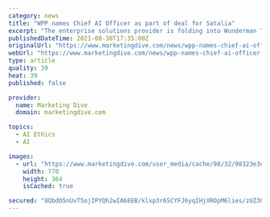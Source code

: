 ```yaml
---
category: news
title: "WPP names Chief AI Officer as part of deal for Satalia"
excerpt: "The enterprise solutions provider is folding into Wunderman Thompson Commerce and will serve as a broader \"hub of AI expertise\" at WPP."
publishedDateTime: 2021-08-30T17:35:00Z
originalUrl: "https://www.marketingdive.com/news/wpp-names-chief-ai-officer-as-part-of-deal-for-satalia/605660/"
webUrl: "https://www.marketingdive.com/news/wpp-names-chief-ai-officer-as-part-of-deal-for-satalia/605660/"
type: article
quality: 39
heat: 39
published: false

provider:
  name: Marketing Dive
  domain: marketingdive.com

topics:
  - AI Ethics
  - AI

images:
  - url: "https://www.marketingdive.com/user_media/cache/98/32/98323e3e2149809d36e844cdda480f01.jpg"
    width: 770
    height: 364
    isCached: true

secured: "8QbdO5nUvT5ojIPYQh2wIA68EB/klxp3r6SCYFJ6yqIHjXROpM6lies/zUZ3082smr7mH8figjFaTukaHY+byuoqzwZlolS5/x3L5kz6QuS8yWX2e+dGjytZVaZFC3DGGCQSbmnXxadXYbAVGpedCnYCkKYQYYkEhQRY4TJeYgicEkdLwxrh21xKQEiylV2iZkCDKpXSkIrJPcNWsGDirCYjOlSwB7AwZzWOiUOzYCF9G4I8cxQzrAOyOz0Krpp0xeF1tctL7Wei8SHSeCtZtCRYDJWGg+Yrj9Lp8moGA5KAULAYiNVs7tcM6PPA/7y9gffIj3Q/fMFeZty02lZy395BqldFiC2mOxoeF6Z1E7c=;w11B8gRAU0aiuHbd8YCe2A=="
---
```


